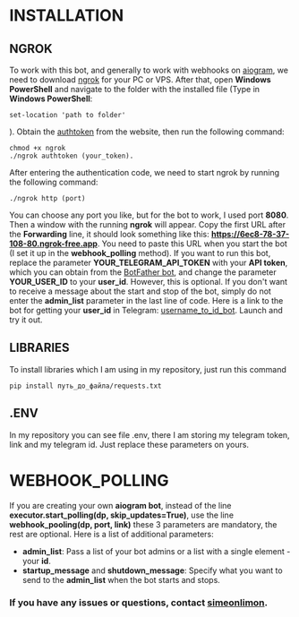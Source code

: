 # INSTALLATION
## NGROK

To work with this bot, and generally to work with webhooks on [aiogram](https://github.com/aiogram), 
we need to download [ngrok](https://ngrok.com/) for your PC or VPS. After that, open __Windows PowerShell__ 
and navigate to the folder with the installed file (Type in __Windows PowerShell__: 
```
set-location 'path to folder'
```
). 
Obtain the [authtoken](https://dashboard.ngrok.com/get-started/your-authtoken) from the website, then run the following command:
```
chmod +x ngrok
./ngrok authtoken (your_token). 
```
After entering the authentication code, we need to start ngrok by running the following command:
```
./ngrok http (port)
 ```
You can choose any port you like, but for the bot to work, I used port __8080__. 
Then a window with the running __ngrok__ will appear. Copy the first URL after the __Forwarding__ line, 
it should look something like this: __https://6ec8-78-37-108-80.ngrok-free.app__. You need to paste this URL 
when you start the bot (I set it up in the __webhook_polling__ method).
If you want to run this bot, replace the parameter __YOUR_TELEGRAM_API_TOKEN__ with your __API token__, 
which you can obtain from the [BotFather bot](https://t.me/BotFather), and change the parameter __YOUR_USER_ID__ 
to your __user_id__. However, this is optional. If you don't want to receive a message about the start and stop of the bot, 
simply do not enter the __admin_list__ parameter in the last line of code. 
Here is a link to the bot for getting your __user_id__ in Telegram: [username_to_id_bot](https://t.me/username_to_id_bot). 
Launch and try it out.

## LIBRARIES
To install libraries which I am using in my repository, just run this command 

```
pip install путь_до_файла/requests.txt
```

## .ENV
In my repository you can see file .env, there I am storing my telegram token, 
link and my telegram id. Just replace these parameters on yours.


# WEBHOOK_POLLING
If you are creating your own __aiogram bot__, instead of the line __executor.start_polling(dp, skip_updates=True)__, 
use the line __webhook_pooling(dp, port, link)__ these 3 parameters are mandatory, the rest are optional.
Here is a list of additional parameters:
- __admin_list__: Pass a list of your bot admins or a list with a single element - your __id__.
- __startup_message__ and __shutdown_message__: Specify what you want to send to the __admin_list__ when the bot starts and stops.
### If you have any issues or questions, contact [simeonlimon](https://t.me/simeonlimon).
